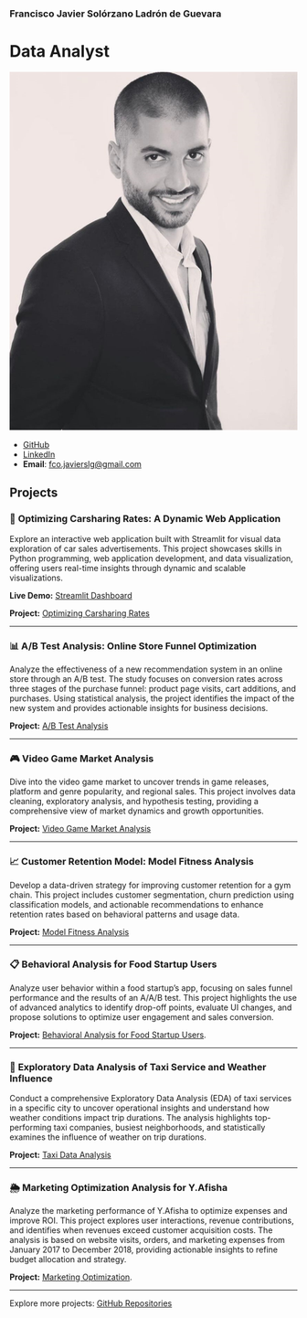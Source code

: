 ### Francisco Javier Solórzano Ladrón de Guevara
# Data Analyst
![Profile Picture](/assests/img/profilepic.png)


- [GitHub](https://github.com/Frankenslg)
- [LinkedIn](https://www.linkedin.com/in/franciscosolorzano-dataanalyst/)
- **Email**: [fco.javierslg@gmail.com](mailto:fco.javierslg@gmail.com)

## Projects

### 🚀 **Optimizing Carsharing Rates: A Dynamic Web Application**

Explore an interactive web application built with Streamlit for visual data exploration of car sales advertisements. This project showcases skills in Python programming, web application development, and data visualization, offering users real-time insights through dynamic and scalable visualizations.

**Live Demo:** [Streamlit Dashboard](https://sprint-5-diua.onrender.com)

**Project:** [Optimizing Carsharing Rates](https://frankenslg.github.io/Optimizing-Carsharing-Rates-A-Dynamic-Web-Application/)

---

### 📊 **A/B Test Analysis: Online Store Funnel Optimization**

Analyze the effectiveness of a new recommendation system in an online store through an A/B test. The study focuses on conversion rates across three stages of the purchase funnel: product page visits, cart additions, and purchases. Using statistical analysis, the project identifies the impact of the new system and provides actionable insights for business decisions.

**Project:** [A/B Test Analysis](https://frankenslg.github.io/A-B-Test-Analysis-Online-Store-Recommendation-System/)

---

### 🎮 **Video Game Market Analysis**

Dive into the video game market to uncover trends in game releases, platform and genre popularity, and regional sales. This project involves data cleaning, exploratory analysis, and hypothesis testing, providing a comprehensive view of market dynamics and growth opportunities.

**Project:** [Video Game Market Analysis](https://frankenslg.github.io/Video-Game-Market-Analysis/)

---

### 📈 **Customer Retention Model: Model Fitness Analysis**

Develop a data-driven strategy for improving customer retention for a gym chain. This project includes customer segmentation, churn prediction using classification models, and actionable recommendations to enhance retention rates based on behavioral patterns and usage data.

**Project:** [Model Fitness Analysis](https://frankenslg.github.io/Modelo-de-Retencion-de-Clientes-Analisis-de-Model-Fitness/)

---

### 📋 **Behavioral Analysis for Food Startup Users**

Analyze user behavior within a food startup’s app, focusing on sales funnel performance and the results of an A/A/B test. This project highlights the use of advanced analytics to identify drop-off points, evaluate UI changes, and propose solutions to optimize user engagement and sales conversion.

**Project:** [Behavioral Analysis for Food Startup Users](https://frankenslg.github.io/Behavioral-Analysis-for-Food-Startup-Users/).

---

### 🚕 **Exploratory Data Analysis of Taxi Service and Weather Influence**

Conduct a comprehensive Exploratory Data Analysis (EDA) of taxi services in a specific city to uncover operational insights and understand how weather conditions impact trip durations. The analysis highlights top-performing taxi companies, busiest neighborhoods, and statistically examines the influence of weather on trip durations.

**Project:** [Taxi Data Analysis](https://frankenslg.github.io/Taxi-Data-Analysis-SQL/)

---

### 🌦️ **Marketing Optimization Analysis for Y.Afisha**

Analyze the marketing performance of Y.Afisha to optimize expenses and improve ROI. This project explores user interactions, revenue contributions, and identifies when revenues exceed customer acquisition costs. The analysis is based on website visits, orders, and marketing expenses from January 2017 to December 2018, providing actionable insights to refine budget allocation and strategy.

**Project:** [Marketing Optimization](https://frankenslg.github.io/Marketing-Optimization-Analysis-for-Y.Afisha/).

---

Explore more projects: [GitHub Repositories](https://github.com/Frankenslg?tab=repositories)


